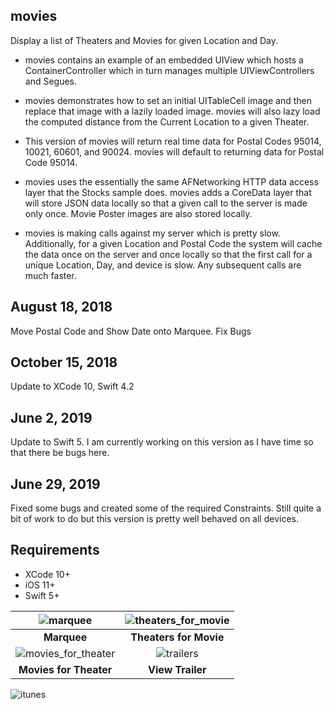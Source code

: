 ## movies
Display a list of Theaters and Movies for given Location and Day.

* movies contains an example of an embedded UIView which hosts a ContainerController which in turn manages multiple UIViewControllers and Segues.

* movies demonstrates how to set an initial UITableCell image and then replace that image with a lazily loaded image. movies will also lazy load the computed distance from the Current Location to a given Theater.

* This version of movies will return real time data for Postal Codes 95014, 10021, 60601, and 90024. movies will default to returning data for Postal Code 95014.

* movies uses the essentially the same AFNetworking HTTP data access layer that the Stocks sample does. movies adds a CoreData layer that will store JSON data locally so that a given call to the server is made only once. Movie Poster images are also stored locally.

* movies is making calls against my server which is pretty slow. Additionally, for a given Location and Postal Code the system will cache the data once on the server and once locally so that the first call for a unique Location, Day, and device is slow. Any subsequent calls are much faster.

## August 18, 2018

Move Postal Code and Show Date onto Marquee. Fix Bugs

## October 15, 2018

Update to XCode 10, Swift 4.2

## June 2, 2019

Update to Swift 5. I am currently working on this version as I have time so that there be bugs here.

## June 29, 2019

Fixed some bugs and created some of the required Constraints. Still quite a bit of work to do but this version is pretty well behaved on all devices.

## Requirements

- XCode 10+
- iOS 11+
- Swift 5+


![marquee](https://cormya.com/image/20190629_marquee.png "Marquee") | ![theaters_for_movie](https://cormya.com/image/20190629_theaters_for_movie.png "Theaters for Movie") |
:-------------------------:|:-------------------------:
**Marquee** | **Theaters for Movie** |
![movies_for_theater](https://cormya.com/image/20190629_movies_for_theater.png "Movies for Theater") | ![trailers](https://cormya.com/image/20190629_view_trailer.png "View Trailers") |
**Movies for Theater** | **View Trailer** 

 ![itunes](https://cormya.com/image/20190629_auto_layout.png "Rotated")
